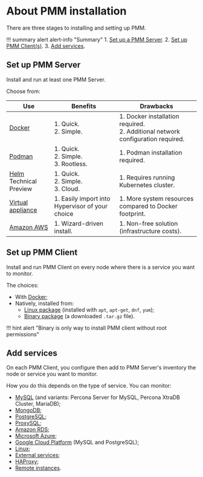 # About PMM installation

There are three stages to installing and setting up PMM.

!!! summary alert alert-info "Summary"
    1. [Set up a PMM Server](#set-up-pmm-server).
    2. [Set up PMM Client(s)](#set-up-pmm-client).
    3. [Add services](#add-services).

## Set up PMM Server

Install and run at least one PMM Server.

Choose from:

| Use | <i class="uil uil-thumbs-up"></i> **Benefits** | <i class="uil uil-thumbs-down"></i> **Drawbacks**|
|---|---|---
| [Docker] | 1. Quick.<br>2. Simple. | 1. Docker installation required.<br>2. Additional network configuration required.
| [Podman] | 1. Quick.<br>2. Simple.<br>3. Rootless. | 1. Podman installation required.
| [Helm] Technical Preview | 1. Quick.<br>2. Simple.<br>3. Cloud. | 1. Requires running Kubernetes cluster.
| [Virtual appliance]  | 1. Easily import into Hypervisor of your choice | 1. More system resources compared to Docker footprint.
| [Amazon AWS] | 1. Wizard-driven install. | 1. Non-free solution (infrastructure costs).

## Set up PMM Client

Install and run PMM Client on every node where there is a service you want to monitor.

The choices:

- With [Docker](client/index.md#docker);
- Natively, installed from:
    - [Linux package](client/index.md#package-manager) (installed with `apt`, `apt-get`, `dnf`, `yum`);
    - [Binary package](client/index.md#binary-package) (a downloaded `.tar.gz` file).

!!! hint alert "Binary is only way to install PMM client without root permissions"

## Add services

On each PMM Client, you configure then add to PMM Server's inventory the node or service you want to monitor.

How you do this depends on the type of service. You can monitor:

- [MySQL] (and variants: Percona Server for MySQL, Percona XtraDB Cluster, MariaDB);
- [MongoDB];
- [PostgreSQL];
- [ProxySQL];
- [Amazon RDS];
- [Microsoft Azure];
- [Google Cloud Platform] (MySQL and PostgreSQL);
- [Linux];
- [External services];
- [HAProxy];
- [Remote instances].

[MySQL]: client/mysql.md
[MongoDB]: client/mongodb.md
[PostgreSQL]: client/postgresql.md
[ProxySQL]: client/proxysql.md
[Amazon RDS]: client/aws.md
[Microsoft Azure]: client/azure.md
[Google Cloud Platform]: client/google.md
[Linux]: client/linux.md
[External services]: client/external.md
[HAProxy]: client/haproxy.md
[Remote instances]: client/remote.md
[dashboards]: ../details/dashboards/
[Docker]: server/docker.md
[Podman]: server/podman.md
[Helm]: server/helm.md
[virtual appliance]: server/virtual-appliance.md
[Amazon AWS]: server/aws.md
[easy install]: server/easy-install.md
